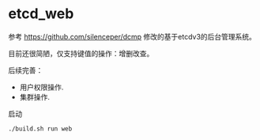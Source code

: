 # etcd_web
参考 https://github.com/silenceper/dcmp 修改的基于etcdv3的后台管理系统。

目前还很简陋，仅支持键值的操作：增删改查。

后续完善：
- 用户权限操作.
- 集群操作.

启动
```sh
./build.sh run web
```
